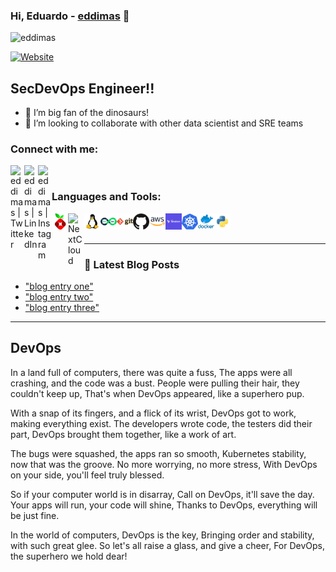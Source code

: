###   Hi, Eduardo -  [eddimas][website] 👋
<img src="https://komarev.com/ghpvc/?username=eddimas" alt="eddimas" />

[![Website](https://img.shields.io/website?label=datatobsn.com&style=for-the-badge&url=http%3A%2F%2Fdatatobsn.com)](http://datatobsn.com)


## SecDevOps Engineer!!

- 🌱 I’m big fan of the dinosaurs! 
- 👯 I’m looking to collaborate with other data scientist and SRE teams

### Connect with me:

[<img align="left" alt="eddimas | Twitter" width="22px" src="https://cdn.jsdelivr.net/npm/simple-icons@v3/icons/kaggle.svg" />][kaggle]
[<img align="left" alt="eddimas | LinkedIn" width="22px" src="https://cdn.jsdelivr.net/npm/simple-icons@v3/icons/linkedin.svg" />][linkedin]
[<img align="left" alt="eddimas | Instagram" width="22px" src="https://cdn.jsdelivr.net/npm/simple-icons@v3/icons/medium.svg" />][medium]

<br />

### Languages and Tools:

[<img align="left" alt="PiHole" width="26px" src="https://raw.githubusercontent.com/github/explore/master/topics/pihole/pihole.png" />][website]
[<img align="left" alt="NextCloud" width="26px" src="https://upload.wikimedia.org/wikipedia/commons/6/60/Nextcloud_Logo.svg" />][website]
[<img align="left" alt="Linux" width="26px" src="https://raw.githubusercontent.com/github/explore/master/topics/linux/linux.png" />][website]
[<img align="left" alt="devops" width="26px" src="https://raw.githubusercontent.com/github/explore/master/topics/devops/devops.png" />][website]
[<img align="left" alt="Git" width="26px" src="https://raw.githubusercontent.com/github/explore/master/topics/git/git.png" />][website]
[<img align="left" alt="GitHub" width="26px" src="https://raw.githubusercontent.com/github/explore/master/topics/github/github.png" />][website]
[<img align="left" alt="AWS" width="26px" src="https://raw.githubusercontent.com/github/explore/master/topics/aws/aws.png" />][website]
[<img align="left" alt="Terraform" width="26px" src="https://raw.githubusercontent.com/github/explore/master/topics/terraform/terraform.png" />][website]
[<img align="left" alt="Kubernetes" width="26px" src="https://raw.githubusercontent.com/github/explore/master/topics/kubernetes/kubernetes.png" />][website]
[<img align="left" alt="Docker" width="26px" src="https://raw.githubusercontent.com/github/explore/master/topics/docker/docker.png" />][website]
[<img align="left" alt="Python" width="26px" src="https://raw.githubusercontent.com/github/explore/master/topics/python/python.png" />][website]



<br />
<br />

---


### 📕 Latest Blog Posts

<!-- BLOG-POST-LIST:START -->
- ["blog entry one"](https://medium.com/@eddimas/)
- ["blog entry two"](https://medium.com/@eddimas/)
- ["blog entry three"](https://medium.com/@eddimas/)
<!-- BLOG-POST-LIST:END -->

---


[website]: http://datatobsn.com
[kaggle]: https://www.kaggle.com/eddimas
[linkedin]: https://www.linkedin.com/in/jose_1987/
[medium]: https://medium.com/@eddimas


## DevOps

In a land full of computers, there was quite a fuss,
The apps were all crashing, and the code was a bust.
People were pulling their hair, they couldn't keep up,
That's when DevOps appeared, like a superhero pup.

With a snap of its fingers, and a flick of its wrist,
DevOps got to work, making everything exist.
The developers wrote code, the testers did their part,
DevOps brought them together, like a work of art.

The bugs were squashed, the apps ran so smooth,
Kubernetes stability, now that was the groove.
No more worrying, no more stress,
With DevOps on your side, you'll feel truly blessed.

So if your computer world is in disarray,
Call on DevOps, it'll save the day.
Your apps will run, your code will shine,
Thanks to DevOps, everything will be just fine.

In the world of computers, DevOps is the key,
Bringing order and stability, with such great glee.
So let's all raise a glass, and give a cheer,
For DevOps, the superhero we hold dear!
